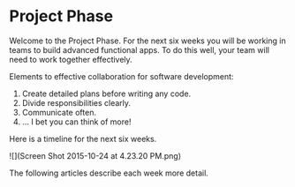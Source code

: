 # Project Phase
Welcome to the Project Phase. For the next six weeks you will be working in teams to build advanced functional apps. To do this well, your team will need to work together effectively.

Elements to effective collaboration for software development:

1. Create detailed plans before writing any code.
2. Divide responsibilities clearly.
3. Communicate often.
4. ... I bet you can think of more!


Here is a timeline for the next six weeks. 

 
![](Screen Shot 2015-10-24 at 4.23.20 PM.png)

The following articles describe each week more detail.